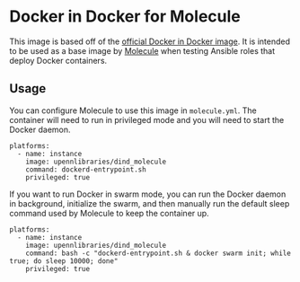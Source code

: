 # Docker in Docker for Molecule

This image is based off of the [official Docker in Docker image](https://hub.docker.com/_/docker/). It is intended to be used as a base image by [Molecule](https://molecule.readthedocs.io/en/latest/) when testing Ansible roles that deploy Docker containers.

## Usage

You can configure Molecule to use this image in `molecule.yml`. The container will need to run in privileged mode and you will need to start the Docker daemon.

```
platforms:
  - name: instance
    image: upennlibraries/dind_molecule
    command: dockerd-entrypoint.sh
    privileged: true
```

If you want to run Docker in swarm mode, you can run the Docker daemon in background, initialize the swarm, and then manually run the default sleep command used by Molecule to keep the container up.

```
platforms:
  - name: instance
    image: upennlibraries/dind_molecule
    command: bash -c "dockerd-entrypoint.sh & docker swarm init; while true; do sleep 10000; done"
    privileged: true
```
